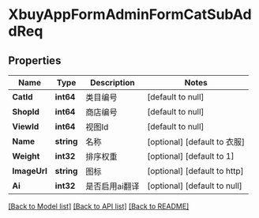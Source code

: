 # XbuyAppFormAdminFormCatSubAddReq

## Properties
Name | Type | Description | Notes
------------ | ------------- | ------------- | -------------
**CatId** | **int64** | 类目编号 | [default to null]
**ShopId** | **int64** | 商店编号 | [default to null]
**ViewId** | **int64** | 视图Id | [default to null]
**Name** | **string** | 名称 | [optional] [default to 衣服]
**Weight** | **int32** | 排序权重 | [optional] [default to 1]
**ImageUrl** | **string** | 图标 | [optional] [default to http]
**Ai** | **int32** | 是否启用ai翻译 | [optional] [default to null]

[[Back to Model list]](../README.md#documentation-for-models) [[Back to API list]](../README.md#documentation-for-api-endpoints) [[Back to README]](../README.md)

